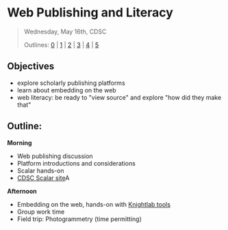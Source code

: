 # Web Publishing and Literacy

> Wednesday, May 16th, CDSC
> 
> Outlines: [0](day-0.md) | [1](day-1.md) | [2](day-2.md) | [3](day-3.md) | [4](day-4.md) | [5](day-5.md)

## Objectives

- explore scholarly publishing platforms
- learn about embedding on the web
- web literacy: be ready to "view source" and explore "how did they make that"

## Outline: 

**Morning** 

- Web publishing discussion
- Platform introductions and considerations
- Scalar hands-on
- [CDSC Scalar site](http://cdsc.libraries.wsu.edu/scalar/)A

**Afternoon**

- Embedding on the web, hands-on with [Knightlab tools](https://knightlab.northwestern.edu/projects/)
- Group work time 
- Field trip: Photogrammetry (time permitting)
